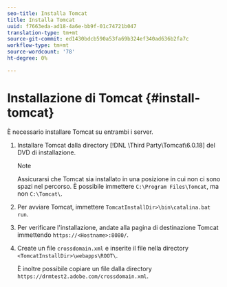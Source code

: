 ```yaml
---
seo-title: Installa Tomcat
title: Installa Tomcat
uuid: f7663eda-ad18-4a6e-bb9f-01c74721b047
translation-type: tm+mt
source-git-commit: ed1430bdcb590a53fa69b324ef340ad636b2fa7c
workflow-type: tm+mt
source-wordcount: '78'
ht-degree: 0%

---
```



# Installazione di Tomcat {#install-tomcat}

È necessario installare Tomcat su entrambi i server.
1. Installare Tomcat dalla directory  [!DNL \Third Party\Tomcat\6.0.18\] del DVD di installazione.

   >[!NOTE]
   >
   >Assicurarsi che Tomcat sia installato in una posizione in cui non ci sono spazi nel percorso. È possibile immettere `C:\Program Files\Tomcat`, ma non `C:\Tomcat\`.

1. Per avviare Tomcat, immettere `TomcatInstallDir>\bin\catalina.bat run`.
1. Per verificare l&#39;installazione, andate alla pagina di destinazione Tomcat immettendo `https://<Hostname>:8080/`.
1. Create un file `crossdomain.xml` e inserite il file nella directory `<TomcatInstallDir>\webapps\ROOT\`.

   È inoltre possibile copiare un file dalla directory `https://drmtest2.adobe.com/crossdomain.xml`.
